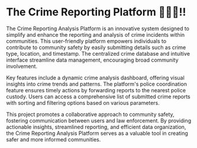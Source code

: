 # The Crime Reporting Platform 👮🏻🚓‼️
The Crime Reporting Analysis Platform is an innovative system designed to simplify and enhance the reporting and analysis of crime incidents within communities. This user-friendly platform empowers individuals to contribute to community safety by easily submitting details such as crime type, location, and timestamp. The centralized crime database and intuitive interface streamline data management, encouraging broad community involvement.

Key features include a dynamic crime analysis dashboard, offering visual insights into crime trends and patterns. The platform's police coordination feature ensures timely actions by forwarding reports to the nearest police custody. Users can access a comprehensive list of submitted crime reports with sorting and filtering options based on various parameters.

This project promotes a collaborative approach to community safety, fostering communication between users and law enforcement. By providing actionable insights, streamlined reporting, and efficient data organization, the Crime Reporting Analysis Platform serves as a valuable tool in creating safer and more informed communities.
